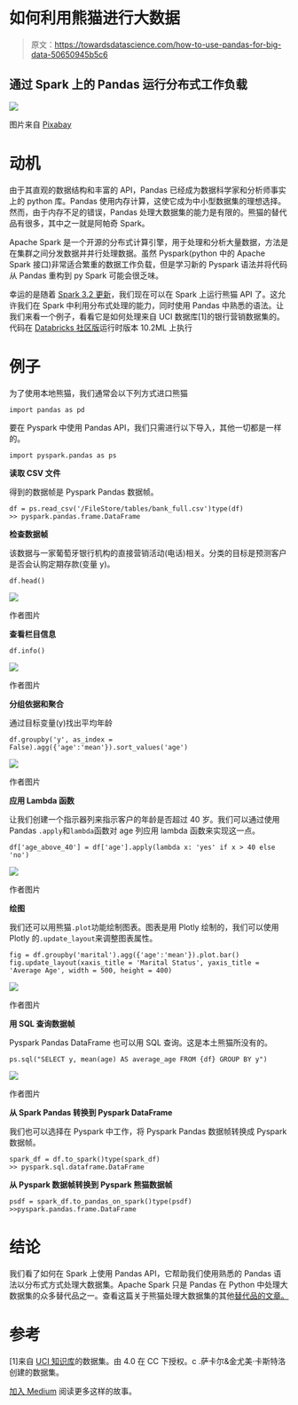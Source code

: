 # 如何利用熊猫进行大数据

> 原文：<https://towardsdatascience.com/how-to-use-pandas-for-big-data-50650945b5c6>

## 通过 Spark 上的 Pandas 运行分布式工作负载

![](img/399a546ac26412b94938cd7b6b53d6b9.png)

图片来自 [Pixabay](https://pixabay.com/illustrations/background-show-graphic-art-panda-3330215/)

# 动机

由于其直观的数据结构和丰富的 API，Pandas 已经成为数据科学家和分析师事实上的 python 库。Pandas 使用内存计算，这使它成为中小型数据集的理想选择。然而，由于内存不足的错误，Pandas 处理大数据集的能力是有限的。熊猫的替代品有很多，其中之一就是阿帕奇 Spark。

Apache Spark 是一个开源的分布式计算引擎，用于处理和分析大量数据，方法是在集群之间分发数据并并行处理数据。虽然 Pyspark(python 中的 Apache Spark 接口)非常适合繁重的数据工作负载，但是学习新的 Pyspark 语法并将代码从 Pandas 重构到 py Spark 可能会很乏味。

幸运的是随着 [Spark 3.2 更新](https://databricks.com/blog/2021/10/04/pandas-api-on-upcoming-apache-spark-3-2.html)，我们现在可以在 Spark 上运行熊猫 API 了。这允许我们在 Spark 中利用分布式处理的能力，同时使用 Pandas 中熟悉的语法。让我们来看一个例子，看看它是如何处理来自 UCI 数据库[1]的银行营销数据集的。代码在 [Databricks 社区版](https://databricks.com/try-databricks)运行时版本 10.2ML 上执行

# 例子

为了使用本地熊猫，我们通常会以下列方式进口熊猫

```
import pandas as pd
```

要在 Pyspark 中使用 Pandas API，我们只需进行以下导入，其他一切都是一样的。

```
import pyspark.pandas as ps
```

**读取 CSV 文件**

得到的数据帧是 Pyspark Pandas 数据帧。

```
df = ps.read_csv('/FileStore/tables/bank_full.csv')type(df)
>> pyspark.pandas.frame.DataFrame
```

**检查数据帧**

该数据与一家葡萄牙银行机构的直接营销活动(电话)相关。分类的目标是预测客户是否会认购定期存款(变量 y)。

```
df.head()
```

![](img/e54986bade615c10bb013459f0836673.png)

作者图片

**查看栏目信息**

```
df.info()
```

![](img/20831bde448c5a5ee73c1342290aeaf8.png)

作者图片

**分组依据和聚合**

通过目标变量(y)找出平均年龄

```
df.groupby('y', as_index = False).agg({'age':'mean'}).sort_values('age')
```

![](img/3af45a341b2c70b64e09a5591a98432b.png)

作者图片

**应用 Lambda 函数**

让我们创建一个指示器列来指示客户的年龄是否超过 40 岁。我们可以通过使用 Pandas `.apply`和`lambda`函数对 age 列应用 lambda 函数来实现这一点。

```
df['age_above_40'] = df['age'].apply(lambda x: 'yes' if x > 40 else 'no')
```

![](img/1d729d50e8c4702f7e9ca560b49f5e0f.png)

作者图片

**绘图**

我们还可以用熊猫`.plot`功能绘制图表。图表是用 Plotly 绘制的，我们可以使用 Plotly 的`.update_layout`来调整图表属性。

```
fig = df.groupby('marital').agg({'age':'mean'}).plot.bar()
fig.update_layout(xaxis_title = 'Marital Status', yaxis_title = 'Average Age', width = 500, height = 400)
```

![](img/920416bb967fc25a631228352866c820.png)

作者图片

**用 SQL 查询数据帧**

Pyspark Pandas DataFrame 也可以用 SQL 查询。这是本土熊猫所没有的。

```
ps.sql("SELECT y, mean(age) AS average_age FROM {df} GROUP BY y")
```

![](img/eadf5e837ff1833b645d3f2ccdd5c734.png)

作者图片

**从 Spark Pandas 转换到 Pyspark DataFrame**

我们也可以选择在 Pyspark 中工作，将 Pyspark Pandas 数据帧转换成 Pyspark 数据帧。

```
spark_df = df.to_spark()type(spark_df)
>> pyspark.sql.dataframe.DataFrame
```

**从 Pyspark 数据帧转换到 Pyspark 熊猫数据帧**

```
psdf = spark_df.to_pandas_on_spark()type(psdf)
>>pyspark.pandas.frame.DataFrame
```

# 结论

我们看了如何在 Spark 上使用 Pandas API，它帮助我们使用熟悉的 Pandas 语法以分布式方式处理大数据集。Apache Spark 只是 Pandas 在 Python 中处理大数据集的众多替代品之一。查看这篇关于熊猫处理大数据集的其他[替代品的文章。](https://medium.com/@edwin.tan/8-alternatives-to-pandas-for-processing-large-datasets-928fc927b08c)

# 参考

[1]来自 [UCI 知识库](https://archive-beta.ics.uci.edu/ml/datasets/bank+marketing)的数据集。由 4.0 在 CC 下授权。c .萨卡尔&金尤美·卡斯特洛创建的数据集。

[加入 Medium](https://medium.com/@edwin.tan/membership) 阅读更多这样的故事。